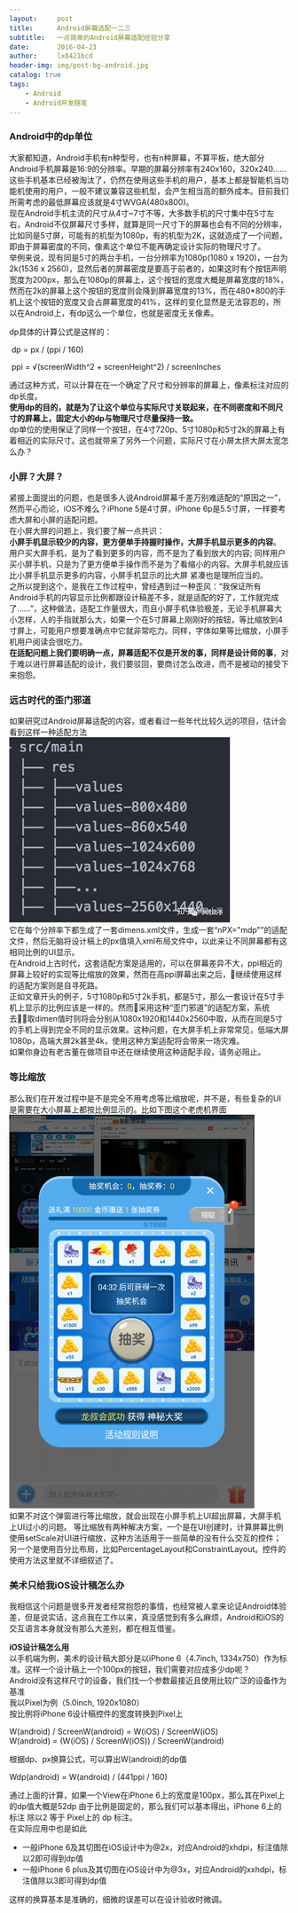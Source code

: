 ```yaml
---
layout:     post
title:      Android屏幕适配一二三
subtitle:   一点简单的Android屏幕适配经验分享
date:       2016-04-23
author:     lx8421bcd
header-img: img/post-bg-android.jpg
catalog: true
tags:
    - Android
    - Android开发随笔
---
```

### Android中的dp单位
大家都知道，Android手机有n种型号，也有n种屏幕，不算平板，绝大部分Android手机屏幕是16:9的分辨率。早期的屏幕分辨率有240x160，320x240......这些手机基本已经被淘汰了，仍然在使用这些手机的用户，基本上都是智能机当功能机使用的用户，一般不建议兼容这些机型，会产生相当高的额外成本。目前我们所需考虑的最低屏幕应该就是4寸WVGA(480x800)。    
现在Android手机主流的尺寸从4寸~7寸不等，大多数手机的尺寸集中在5寸左右，Android不仅屏幕尺寸多样，就算是同一尺寸下的屏幕也会有不同的分辨率，比如同是5寸屏，可能有的机型为1080p，有的机型为2K，这就造成了一个问题，即由于屏幕密度的不同，像素这个单位不能再确定设计实际的物理尺寸了。  
举例来说，现有同是5寸的两台手机，一台分辨率为1080p(1080 x 1920)，一台为2k(1536 x 2560)，显然后者的屏幕密度是要高于前者的，如果这时有个按钮声明宽度为200px，那么在1080p的屏幕上，这个按钮的宽度大概是屏幕宽度的18%，然而在2k的屏幕上这个按钮的宽度则会降到屏幕宽度的13%，而在480*800的手机上这个按钮的宽度又会占屏幕宽度的41%，这样的变化显然是无法容忍的，所以在Android上，有dp这么一个单位，也就是密度无关像素。  

dp具体的计算公式是这样的：

​	dp = px / (ppi / 160)  

​	ppi = √(screenWidth^2 + screenHeight^2) / screenInches  

通过这种方式，可以计算在在一个确定了尺寸和分辨率的屏幕上，像素标注对应的dp长度。  
__使用dp的目的，就是为了让这个单位与实际尺寸关联起来，在不同密度和不同尺寸的屏幕上，固定大小的dp与物理尺寸尽量保持一致。__  
dp单位的使用保证了同样一个按钮，在4寸720p、5寸1080p和5寸2k的屏幕上有着相近的实际尺寸。这也就带来了另外一个问题，实际尺寸在小屏太挤大屏太宽怎么办？


### 小屏？大屏？
紧接上面提出的问题，也是很多人说Android屏幕千差万别难适配的“原因之一”，然而平心而论，iOS不难么？iPhone 5是4寸屏，iPhone 6p是5.5寸屏，一样要考虑大屏和小屏的适配问题。  
在小屏大屏的问题上，我们要了解一点共识：  
__小屏手机显示较少的内容，更方便单手持握时操作，大屏手机显示更多的内容__。  
用户买大屏手机，是为了看到更多的内容，而不是为了看到放大的内容; 同样用户买小屏手机，只是为了更方便单手操作而不是为了看缩小的内容。大屏手机就应该比小屏手机显示更多的内容，小屏手机显示的比大屏 紧凑也是理所应当的。  
之所以提到这个，是我在工作过程中，曾经遇到过一种歪风：“我保证所有Android手机的内容显示比例都跟设计稿差不多，就是适配的好了，工作就完成了……”，这种做法，适配工作量很大，而且小屏手机体验极差，无论手机屏幕大小怎样，人的手指就那么大，如果一个在5寸屏幕上刚刚好的按钮，等比缩放到4寸屏上，可能用户想要准确点中它就非常吃力。同样，字体如果等比缩放，小屏手机用户阅读会很吃力。  
__在适配问题上我们要明确一点，屏幕适配不仅是开发的事，同样是设计师的事__，对于难以进行屏幕适配的设计，我们要驳回，要商讨怎么改进，而不是被动的接受下来抱怨。  


### 远古时代的歪门邪道
如果研究过Android屏幕适配的内容，或者看过一些年代比较久远的项目，估计会看到这样一种适配方法  
![老方法](https://raw.githubusercontent.com/lx8421bcd/lx8421bcd.github.io/master/img/screen_adapt/old_solution.jpg)  
它在每个分辨率下都生成了一套dimens.xml文件，生成一套“nPX="mdp"”的适配文件，然后无脑将设计稿上的px值填入xml布局文件中，以此来让不同屏幕都有这相同比例的UI显示。  
在Android上古时代，这套适配方案是适用的，可以在屏幕差异不大，ppi相近的屏幕上较好的实现等比缩放的效果，然而在高ppi屏幕出来之后，继续使用这样的适配方案则是自寻死路。  
正如文章开头的例子，5寸1080p和5寸2k手机，都是5寸，那么一套设计在5寸手机上显示的比例应该是一样的。然而采用这种“歪门邪道”的适配方案，系统去取dimen值时则将会分别从1080x1920和1440x2560中取，从而在同是5寸的手机上得到完全不同的显示效果。这种问题，在大屏手机上非常常见，低端大屏1080p，高端大屏2k甚至4k，使用这种方案适配将会带来一场灾难。  
如果你身边有老古董在做项目中还在继续使用这种适配手段，请务必阻止。

### 等比缩放
那么我们在开发过程中是不是完全不用考虑等比缩放呢，并不是，有些复杂的UI是需要在大小屏幕上都按比例显示的。比如下图这个老虎机界面  
![老虎机](https://raw.githubusercontent.com/lx8421bcd/lx8421bcd.github.io/master/img/screen_adapt/slot_machine.png)  
如果不对这个弹窗进行等比缩放，就会出现在小屏手机上UI超出屏幕，大屏手机上UI过小的问题。
等比缩放有两种解决方案，一个是在UI创建时，计算屏幕比例使用setScale对UI进行缩放，这种方法适用于一些简单的没有什么交互的控件；另一个是使用百分比布局，比如PercentageLayout和ConstraintLayout。控件的使用方法这里就不详细叙述了。


### 美术只给我iOS设计稿怎么办
我相信这个问题是很多开发者经常抱怨的事情，也经常被人拿来论证Android体验差，但是说实话，这点我在工作以来，真没感觉到有多么麻烦，Android和iOS的交互语言本身就没有那么大差别，都在相互借鉴。 

__iOS设计稿怎么用__  
以手机端为例，美术的设计稿大部分是以iPhone 6（4.7inch, 1334x750）作为标准。这样一个设计稿上一个100px的按钮，我们需要对应成多少dp呢？  
Android没有这样尺寸的设备，我们找一个参数最接近且使用比较广泛的设备作为基准  
我以Pixel为例（5.0inch, 1920x1080）  
按比例将iPhone 6设计稿控件的宽度转换到Pixel上  

W(android) / ScreenW(android) = W(iOS) / ScreenW(iOS)    
W(android) = (W(iOS) / ScreenW(iOS)) / ScreenW(android)  

根据dp、px换算公式，可以算出W(android)的dp值  

Wdp(android) = W(android) / (441ppi / 160)

通过上面的计算，如果一个View在iPhone 6上的宽度是100px，那么其在Pixel上的dp值大概是52dp
由于比例是固定的，那么我们可以基本得出，iPhone 6上的标注 除以2 等于 Pixel上的 dp 标注。  
在实际应用中也是如此  
* 一般iPhone 6及其切图在iOS设计中为@2x，对应Android的xhdpi，标注值除以2即可得到dp值  
* 一般iPhone 6 plus及其切图在iOS设计中为@3x，对应Android的xxhdpi，标注值除以3即可得到dp值    

这样的换算基本是准确的，细微的误差可以在设计验收时微调。  




